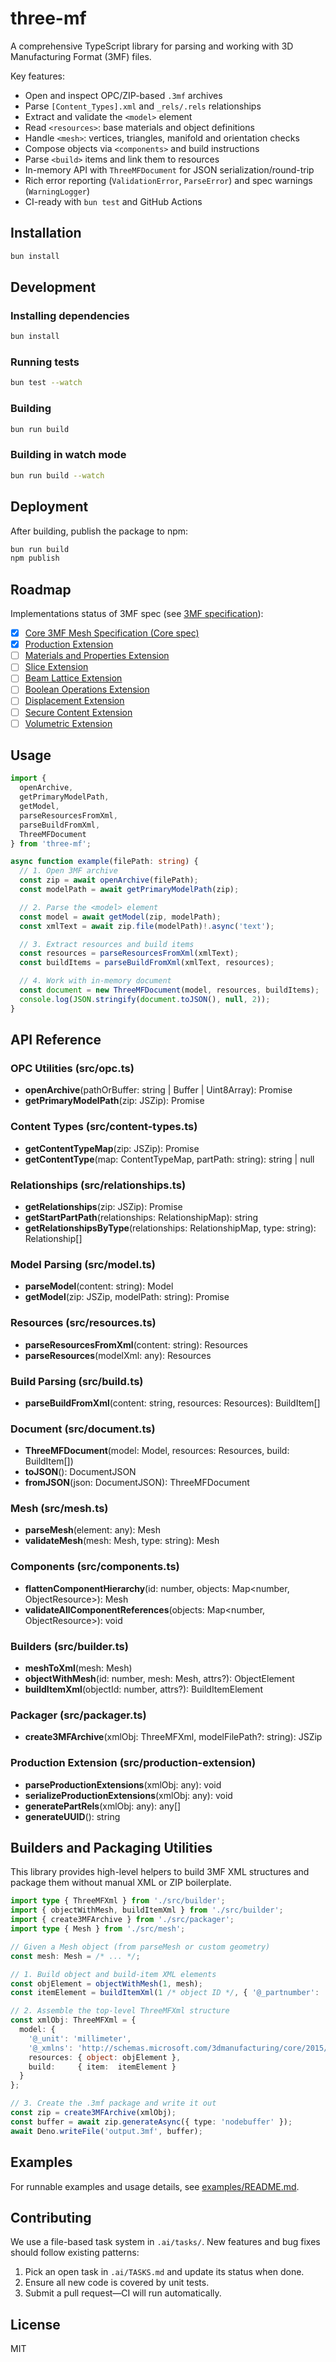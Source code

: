 # three-mf

A comprehensive TypeScript library for parsing and working with 3D Manufacturing Format (3MF) files.

Key features:
- Open and inspect OPC/ZIP-based `.3mf` archives
- Parse `[Content_Types].xml` and `_rels/.rels` relationships
- Extract and validate the `<model>` element
- Read `<resources>`: base materials and object definitions
- Handle `<mesh>`: vertices, triangles, manifold and orientation checks
- Compose objects via `<components>` and build instructions
- Parse `<build>` items and link them to resources
- In-memory API with `ThreeMFDocument` for JSON serialization/round-trip
- Rich error reporting (`ValidationError`, `ParseError`) and spec warnings (`WarningLogger`)
- CI-ready with `bun test` and GitHub Actions

## Installation

```bash
bun install
```

## Development

### Installing dependencies

```bash
bun install
```

### Running tests

```bash
bun test --watch
```

### Building

```bash
bun run build
```

### Building in watch mode

```bash
bun run build --watch
```

## Deployment

After building, publish the package to npm:

```bash
bun run build
npm publish
```

## Roadmap

Implementations status of 3MF spec (see [3MF specification](https://3mf.io/spec/)):

- [x] [Core 3MF Mesh Specification (Core spec)](specs/3MF%20Core%20Specification.md)
- [x] [Production Extension](specs/3MF%20Production%20Extension.md)
- [ ] [Materials and Properties Extension](specs/3MF%20Materials%20Extension.md)
- [ ] [Slice Extension](specs/3MF%20Slice%20Extension.md)
- [ ] [Beam Lattice Extension](specs/3MF%20Beam%20Lattice%20Extension.md)
- [ ] [Boolean Operations Extension](specs/3MF%20Boolean%20operations.md)
- [ ] [Displacement Extension](specs/3MF%20Displacement%20Extension.md)
- [ ] [Secure Content Extension](specs/3MF%20Secure%20Content.md)
- [ ] [Volumetric Extension](specs/3MF%20Volumetric%20Extension.md)

## Usage

```ts
import {
  openArchive,
  getPrimaryModelPath,
  getModel,
  parseResourcesFromXml,
  parseBuildFromXml,
  ThreeMFDocument
} from 'three-mf';

async function example(filePath: string) {
  // 1. Open 3MF archive
  const zip = await openArchive(filePath);
  const modelPath = await getPrimaryModelPath(zip);

  // 2. Parse the <model> element
  const model = await getModel(zip, modelPath);
  const xmlText = await zip.file(modelPath)!.async('text');

  // 3. Extract resources and build items
  const resources = parseResourcesFromXml(xmlText);
  const buildItems = parseBuildFromXml(xmlText, resources);

  // 4. Work with in-memory document
  const document = new ThreeMFDocument(model, resources, buildItems);
  console.log(JSON.stringify(document.toJSON(), null, 2));
}
```

## API Reference

### OPC Utilities (src/opc.ts)
- **openArchive**(pathOrBuffer: string | Buffer | Uint8Array): Promise<JSZip>
- **getPrimaryModelPath**(zip: JSZip): Promise<string>

### Content Types (src/content-types.ts)
- **getContentTypeMap**(zip: JSZip): Promise<ContentTypeMap>
- **getContentType**(map: ContentTypeMap, partPath: string): string | null

### Relationships (src/relationships.ts)
- **getRelationships**(zip: JSZip): Promise<RelationshipMap>
- **getStartPartPath**(relationships: RelationshipMap): string
- **getRelationshipsByType**(relationships: RelationshipMap, type: string): Relationship[]

### Model Parsing (src/model.ts)
- **parseModel**(content: string): Model
- **getModel**(zip: JSZip, modelPath: string): Promise<Model>

### Resources (src/resources.ts)
- **parseResourcesFromXml**(content: string): Resources
- **parseResources**(modelXml: any): Resources

### Build Parsing (src/build.ts)
- **parseBuildFromXml**(content: string, resources: Resources): BuildItem[]

### Document (src/document.ts)
- **ThreeMFDocument**(model: Model, resources: Resources, build: BuildItem[])
- **toJSON**(): DocumentJSON
- **fromJSON**(json: DocumentJSON): ThreeMFDocument

### Mesh (src/mesh.ts)
- **parseMesh**(element: any): Mesh
- **validateMesh**(mesh: Mesh, type: string): Mesh

### Components (src/components.ts)
- **flattenComponentHierarchy**(id: number, objects: Map<number, ObjectResource>): Mesh
- **validateAllComponentReferences**(objects: Map<number, ObjectResource>): void

### Builders (src/builder.ts)
- **meshToXml**(mesh: Mesh)
- **objectWithMesh**(id: number, mesh: Mesh, attrs?): ObjectElement
- **buildItemXml**(objectId: number, attrs?): BuildItemElement

### Packager (src/packager.ts)
- **create3MFArchive**(xmlObj: ThreeMFXml, modelFilePath?: string): JSZip

### Production Extension (src/production-extension)
- **parseProductionExtensions**(xmlObj: any): void
- **serializeProductionExtensions**(xmlObj: any): void
- **generatePartRels**(xmlObj: any): any[]
- **generateUUID**(): string

## Builders and Packaging Utilities

This library provides high-level helpers to build 3MF XML structures and package them without manual XML or ZIP boilerplate.

```ts
import type { ThreeMFXml } from './src/builder';
import { objectWithMesh, buildItemXml } from './src/builder';
import { create3MFArchive } from './src/packager';
import type { Mesh } from './src/mesh';

// Given a Mesh object (from parseMesh or custom geometry)
const mesh: Mesh = /* ... */;

// 1. Build object and build-item XML elements
const objElement = objectWithMesh(1, mesh);
const itemElement = buildItemXml(1 /* object ID */, { '@_partnumber': 'baseplate' });

// 2. Assemble the top-level ThreeMFXml structure
const xmlObj: ThreeMFXml = {
  model: {
    '@_unit': 'millimeter',
    '@_xmlns': 'http://schemas.microsoft.com/3dmanufacturing/core/2015/02',
    resources: { object: objElement },
    build:     { item:  itemElement }
  }
};

// 3. Create the .3mf package and write it out
const zip = create3MFArchive(xmlObj);
const buffer = await zip.generateAsync({ type: 'nodebuffer' });
await Deno.writeFile('output.3mf', buffer);
```

## Examples

For runnable examples and usage details, see [examples/README.md](./examples/README.md).

## Contributing

We use a file-based task system in `.ai/tasks/`. New features and bug fixes should follow existing patterns:
1. Pick an open task in `.ai/TASKS.md` and update its status when done.
2. Ensure all new code is covered by unit tests.
3. Submit a pull request—CI will run automatically.

## License

MIT

